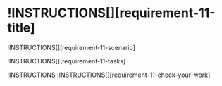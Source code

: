 # !INSTRUCTIONS[][requirement-11-title]

!INSTRUCTIONS[][requirement-11-scenario]

!INSTRUCTIONS[][requirement-11-tasks]

!INSTRUCTIONS[](https://raw.githubusercontent.com/LODSContent/Challenge-V2-Framework/master/Templates/LevelSpecific/Checks/@lab.Variable(difficulty).md)
!INSTRUCTIONS[][requirement-11-check-your-work]
